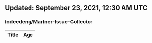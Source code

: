## Updated: September 23, 2021, 12:30 AM UTC


### indeedeng/Mariner-Issue-Collector
|**Title**|**Age**|
|:----|:----|